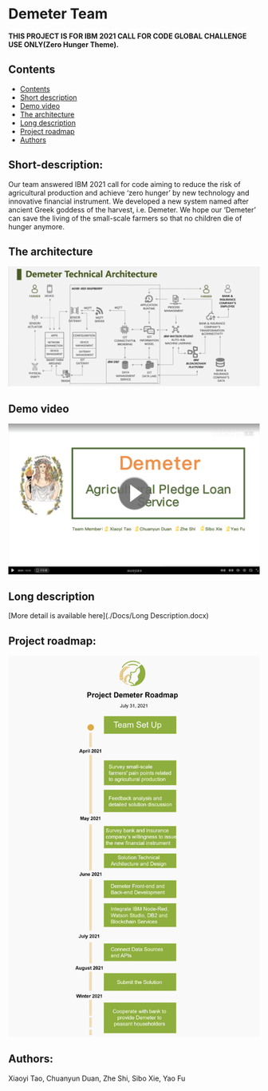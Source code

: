 
# Demeter Team

**THIS PROJECT IS FOR IBM 2021 CALL FOR CODE GLOBAL CHALLENGE USE ONLY(Zero Hunger Theme).**

## Contents

  - [Contents](#contents)
  - [Short description](#Short-description)
  - [Demo video](#demo-video)
  - [The architecture](#the-architecture)
  - [Long description](#long-description)
  - [Project roadmap](#project-roadmap)
  - [Authors](#authors)


## Short-description:

Our team answered IBM 2021 call for code aiming to reduce the risk of agricultural production and achieve ‘zero hunger’ by new technology and innovative financial instrument. We developed a new system named after ancient Greek goddess of the harvest, i.e. Demeter. We hope our ‘Demeter’ can save the living of the small-scale farmers so that no children die of hunger anymore. 

## The architecture

![Technical Architecture](https://github.com/zheshi123/Demeter/blob/main/Images/TechnicalArchitecture.png)

## Demo video

[![Watch the video](https://github.com/zheshi123/Demeter/blob/main/Images/VideoLink.png)](https://v.youku.com/v_show/id_XNTE4Nzg5NDEyOA==.html)

## Long description

[More detail is available here](./Docs/Long Description.docx)

## Project roadmap:

![ROADMAP](https://github.com/zheshi123/Demeter/blob/main/Docs/Roadmap.jpg)

## Authors:

Xiaoyi Tao, Chuanyun Duan, Zhe Shi, Sibo Xie, Yao Fu
